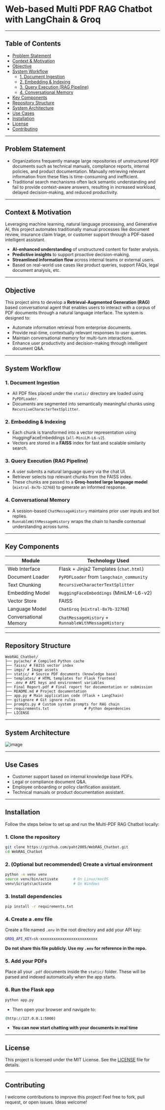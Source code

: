 # Web-based Multi PDF RAG Chatbot with LangChain & Groq


---
## Table of Contents
- [Problem Statement](#problem-statement)
- [Context & Motivation](#context-&-motivation)
- [Objective](#objective)
- [System Workflow](#system-workflow)
  - [1. Document Ingestion](#1-document-ingestion)
  - [2. Embedding & Indexing](#2-embedding--indexing)
  - [3. Query Execution (RAG Pipeline)](#3-query-execution-rag-pipeline)
  - [4. Conversational Memory](#4-conversational-memory)
- [Key Components](#key-components)
- [Repository Structure](#repository-structure)
- [System Architecture](#system-architecture)
- [Use Cases](#use-cases)
- [Installation](#installation)
- [License](#license)
- [Contributing](#contributing)

---
## Problem Statement
- Organizations frequently manage large repositories of unstructured PDF documents such as technical manuals, compliance reports, internal policies, and product documentation. Manually retrieving relevant information from these files is time-consuming and inefficient.
- Traditional search mechanisms often lack semantic understanding and fail to provide context-aware answers, resulting in increased workload, delayed decision-making, and reduced productivity.

---
## Context & Motivation
Leveraging machine learning, natural language processing, and Generative AI, this project automates traditionally manual processes like document review, insurance claim triage, or customer support through a PDF-based intelligent assistant.
- **AI-enhanced understanding** of unstructured content for faster analysis.
- **Predictive insights** to support proactive decision-making.
- **Streamlined information flow** across internal teams or external users.
- Based on real-world use cases like product queries, support FAQs, legal document analysis, etc.
---
## Objective
This project aims to develop a **Retrieval-Augmented Generation (RAG)** based conversational agent that enables users to interact with a corpus of PDF documents through a natural language interface. The system is designed to:
- Automate information retrieval from enterprise documents.
- Provide real-time, contextually relevant responses to user queries.
- Maintain conversational memory for multi-turn interactions.
- Enhance user productivity and decision-making through intelligent document Q&A.

---
## System Workflow

### 1.	Document Ingestion
- All PDF files placed under the ``static/`` directory are loaded using ``PyPDFLoader``.
- Documents are segmented into semantically meaningful chunks using ``RecursiveCharacterTextSplitter``.
### 2.	Embedding & Indexing
- Each chunk is transformed into a vector representation using HuggingFaceEmbeddings (``all-MiniLM-L6-v2``).
- Vectors are stored in a **FAISS** index for fast and scalable similarity search.
### 3.	Query Execution (RAG Pipeline)
- A user submits a natural language query via the chat UI.
- Retriever selects top relevant chunks from the FAISS index.
- These chunks are passed to a **Groq-hosted large language model** (``mixtral-8x7b-32768``) to generate an informed response.
### 4. Conversational Memory
- A session-based ``ChatMessageHistory`` maintains prior user inputs and bot replies.
- ``RunnableWithMessageHistory`` wraps the chain to handle contextual understanding across turns.

---
## Key Components
| Module                | Technology Used                                     |
| --------------------- | --------------------------------------------------- |
| Web Interface         | Flask + Jinja2 Templates (`chat.html`)              |
| Document Loader       | `PyPDFLoader` from `langchain_community`            |
| Text Chunking         | `RecursiveCharacterTextSplitter`                    |
| Embedding Model       | `HuggingFaceEmbeddings` (MiniLM-L6-v2)              |
| Vector Store          | FAISS                                               |
| Language Model        | `ChatGroq` (`mixtral-8x7b-32768`)                   |
| Conversational Memory | `ChatMessageHistory` + `RunnableWithMessageHistory` |

--- 
## Repository Structure
```
WebRAG_Chatbot/
├── pycache/ # Compiled Python cache
├── faiss/ # FAISS vector index
├── imgs/ # Image assets 
├── static/ # Source PDF documents (knowledge base)
├── templates/ # HTML templates for Flask frontend
├── .env # API keys and environment variables
├── Final Report.pdf # Final report for documentation or submission
├── README.md # Project documentation
├── app.py # Main application code (Flask + LangChain)
├── gitignore # Git ignore rules
├── prompts.py # Custom system prompts for RAG chain
├── requirements.txt                # Python dependencies
├── LICENSE

```
---
## System Architecture

![image](https://github.com/user-attachments/assets/86f014a1-548f-4ad6-8de5-8e75511e9969)

---
## Use Cases
- Customer support based on internal knowledge base PDFs.
- Legal or compliance document Q&A.
- Employee onboarding or policy clarification assistant.
- Technical manuals or product documentation assistant.

--- 
## Installation
Follow the steps below to set up and run the Multi-PDF RAG Chatbot locally:

### 1.  Clone the repository
```bash
git clone https://github.com/paht2005/WebRAG_Chatbot.git
cd WebRAG_Chatbot
```

### 2. (Optional but recommended) Create a virtual environment
```bash
python -m venv venv
source venv/bin/activate       # On Linux/macOS
venv\Scripts\activate          # On Windows
```
### 3. Install dependencies

```bash
pip install -r requirements.txt
```
### 4. Create a .env file
Create a file named ``.env`` in the root directory and add your API key:

```bash
GROQ_API_KEY=sk-xxxxxxxxxxxxxxxxxxxxxxxxxx

```
**Do not share this file publicly. Use my ``.env`` for reference in the repo.**

### 5. Add your PDFs
Place all your ``.pdf`` documents inside the ``static/`` folder. These will be parsed and indexed automatically when the app starts.

### 6. Run the Flask app

```bash
python app.py

```
- Then open your browser and navigate to:
```bash
(http://127.0.0.1:5000)
```
- **You can now start chatting with your documents in real time**

--- 

## License
This project is licensed under the MIT License. See the [LICENSE](./LICENSE) file for details.


---
## Contributing
I welcome contributions to improve this project!
Feel free to fork, pull request, or open issues. Ideas welcome!
